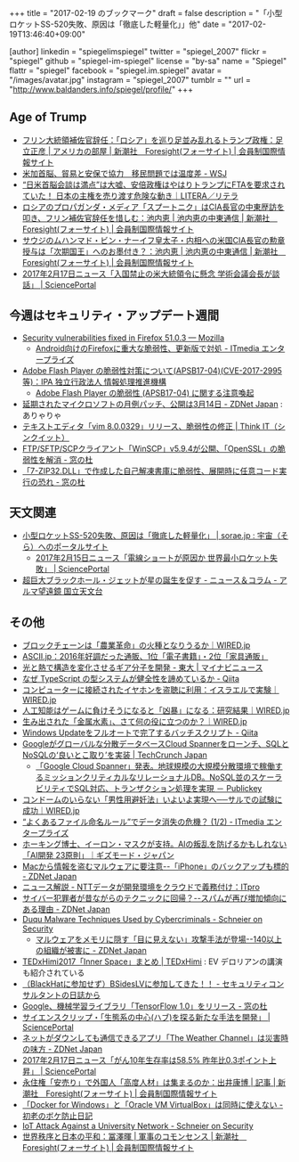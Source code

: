 +++
title = "2017-02-19 のブックマーク"
draft = false
description = "「小型ロケットSS-520失敗、原因は「徹底した軽量化」」他"
date = "2017-02-19T13:46:40+09:00"

[author]
  linkedin = "spiegelimspiegel"
  twitter = "spiegel_2007"
  flickr = "spiegel"
  github = "spiegel-im-spiegel"
  license = "by-sa"
  name = "Spiegel"
  flattr = "spiegel"
  facebook = "spiegel.im.spiegel"
  avatar = "/images/avatar.jpg"
  instagram = "spiegel_2007"
  tumblr = ""
  url = "http://www.baldanders.info/spiegel/profile/"
+++

## Age of Trump

- [フリン大統領補佐官辞任：「ロシア」を巡り足並み乱れるトランプ政権：足立正彦 | アメリカの部屋 | 新潮社　Foresight(フォーサイト) | 会員制国際情報サイト](http://www.fsight.jp/articles/-/42009)
- [米加首脳、貿易と安保で協力　移民問題では温度差 - WSJ](http://jp.wsj.com/articles/SB12058936961426933320104582620180845881046)
- [“日米首脳会談は満点”は大嘘、安倍政権はやはりトランプにFTAを要求されていた！ 日本の主権を売り渡す危険な動き｜LITERA／リテラ](http://lite-ra.com/2017/02/post-2923.html)
- [ロシアのプロパガンダ・メディア「スプートニク」はCIA長官の中東歴訪を叩き、フリン補佐官辞任を惜しむ：池内恵 | 池内恵の中東通信 | 新潮社　Foresight(フォーサイト) | 会員制国際情報サイト](http://www.fsight.jp/articles/-/42023)
- [サウジのムハンマド・ビン・ナーイフ皇太子・内相への米国CIA長官の勲章授与は「次期国王」へのお墨付き？：池内恵 | 池内恵の中東通信 | 新潮社　Foresight(フォーサイト) | 会員制国際情報サイト](http://www.fsight.jp/articles/-/42021)
- [2017年2月17日ニュース「入国禁止の米大統領令に懸念 学術会議会長が談話」 | SciencePortal](http://scienceportal.jst.go.jp/news/newsflash_review/newsflash/2017/02/20170217_02.html)

## 今週はセキュリティ・アップデート週間

- [Security vulnerabilities fixed in Firefox 51.0.3 — Mozilla](https://www.mozilla.org/en-US/security/advisories/mfsa2017-04/)
    - [Android向けのFirefoxに重大な脆弱性、更新版で対処 - ITmedia エンタープライズ](http://www.itmedia.co.jp/enterprise/articles/1702/13/news044.html)
- [Adobe Flash Player の脆弱性対策について(APSB17-04)(CVE-2017-2995等)：IPA 独立行政法人 情報処理推進機構](http://www.ipa.go.jp/security/ciadr/vul/20170215-adobeflashplayer.html)
    - [Adobe Flash Player の脆弱性 (APSB17-04) に関する注意喚起](http://www.jpcert.or.jp/at/2017/at170008.html)
- [延期されたマイクロソフトの月例パッチ、公開は3月14日 - ZDNet Japan](https://japan.zdnet.com/article/35096707/) : ありゃりゃ
- [テキストエディタ「vim 8.0.0329」リリース、脆弱性の修正 | Think IT（シンクイット）](https://thinkit.co.jp/news/bn/11435)
- [FTP/SFTP/SCPクライアント「WinSCP」v5.9.4が公開、「OpenSSL」の脆弱性を解消 - 窓の杜](http://forest.watch.impress.co.jp/docs/news/1044545.html)
- [「7-ZIP32.DLL」で作成した自己解凍書庫に脆弱性、展開時に任意コード実行の恐れ - 窓の杜](http://forest.watch.impress.co.jp/docs/news/1044834.html)

## 天文関連

- [小型ロケットSS-520失敗、原因は「徹底した軽量化」 | sorae.jp : 宇宙（そら）へのポータルサイト](http://sorae.jp/030201/2017_02_14_ss-520.html)
    - [2017年2月15日ニュース「電線ショートが原因か 世界最小ロケット失敗」 | SciencePortal](http://scienceportal.jst.go.jp/news/newsflash_review/newsflash/2017/02/20170215_01.html)
- [超巨大ブラックホール・ジェットが星の誕生を促す - ニュース＆コラム - アルマ望遠鏡 国立天文台](http://alma.mtk.nao.ac.jp/j/news/info/2017/0215post_697.html)

## その他

- [ブロックチェーンは「農業革命」の火種となりうるか｜WIRED.jp](http://wired.jp/2017/02/13/vol27-innolab-blockchain/)
- [ASCII.jp：2016年好調だった通販、1位「電子書籍」・2位「家具通販」](http://ascii.jp/elem/000/001/432/1432713/)
- [光と熱で構造を変化させるギア分子を開発 - 東大 | マイナビニュース](http://news.mynavi.jp/news/2017/02/09/481/)
- [なぜ TypeScript の型システムが健全性を諦めているか - Qiita](http://qiita.com/na-o-ys/items/aa56d678cdf0de2bdd79)
- [コンピューターに接続されたイヤホンを盗聴に利用：イスラエルで実験｜WIRED.jp](http://wired.jp/2017/02/13/great-now-even-headphones/)
- [人工知能はゲームに負けそうになると「凶暴」になる：研究結果｜WIRED.jp](http://wired.jp/2017/02/14/deepmind-ai-social-impact/)
- [生み出された「金属水素」、さて何の役に立つのか？｜WIRED.jp](http://wired.jp/2017/02/14/metallic-hydrogen/)
- [Windows Updateをフルオートで完了するバッチスクリプト - Qiita](http://qiita.com/Marukaziler/items/54bfbf054a372328be3f)
- [Googleがグローバルな分散データベースCloud Spannerをローンチ、SQLとNoSQLの‘良いとこ取り’を実装 | TechCrunch Japan](http://jp.techcrunch.com/2017/02/15/20170214google-launches-cloud-spanner-a-new-globally-distributed-database-service/)
    - [「Google Cloud Spanner」発表。地球規模の大規模分散環境で稼働するミッションクリティカルなリレーショナルDB。NoSQL並のスケーラビリティでSQL対応、トランザクション処理を実現 － Publickey](http://www.publickey1.jp/blog/17/google_cloud_spannerdbnosqlsql.html)
- [コンドームのいらない「男性用避妊法」いよいよ実現へ──サルでの試験に成功｜WIRED.jp](http://wired.jp/2017/02/14/male-contraceptive-vasalgel/)
- [“よくあるファイル命名ルール”でデータ消失の危機？ (1/2) - ITmedia エンタープライズ](http://www.itmedia.co.jp/enterprise/articles/1702/14/news046.html)
- [ホーキング博士、イーロン・マスクが支持。AIの叛乱を防げるかもしれない「AI開発 23原則」｜ギズモード・ジャパン](http://www.gizmodo.jp/2017/02/23-asilomar-ai-principles.html)
- [Macから情報を盗むマルウェアに要注意--「iPhone」のバックアップも標的 - ZDNet Japan](https://japan.zdnet.com/article/35096678/)
- [ニュース解説 - NTTデータが開発環境をクラウドで義務付け：ITpro](http://itpro.nikkeibp.co.jp/atcl/column/14/346926/021500827/?rt=nocnt)
- [サイバー犯罪者が昔ながらのテクニックに回帰？--スパムが再び増加傾向にある理由 - ZDNet Japan](https://japan.zdnet.com/article/35096629/)
- [Duqu Malware Techniques Used by Cybercriminals - Schneier on Security](https://www.schneier.com/blog/archives/2017/02/duqu_malware_te.html)
    - [マルウェアをメモリに隠す「目に見えない」攻撃手法が登場--140以上の組織が被害に - ZDNet Japan](https://japan.zdnet.com/article/35096314/)
- [TEDxHimi2017「Inner Space」まとめ | TEDxHimi](http://www.tedxhimi.com/blog/2017/02/16/659) : EV デロリアンの講演も紹介されている
- [（BlackHatに参加せず）BSidesLVに参加してきた！！ - セキュリティコンサルタントの日誌から](http://www.scientia-security.org/entry/2016/08/18/114737)
- [Google、機械学習ライブラリ「TensorFlow 1.0」をリリース - 窓の杜](http://forest.watch.impress.co.jp/docs/news/1044528.html)
- [サイエンスクリップ・「生態系の中心(ハブ)を探る新たな手法を開発」 | SciencePortal](http://scienceportal.jst.go.jp/clip/20170216_01.html)
- [ネットがダウンしても通信できるアプリ「The Weather Channel」は災害時の味方 - ZDNet Japan](https://japan.zdnet.com/article/35096759/)
- [2017年2月17日ニュース「がん10年生存率は58.5% 昨年比0.3ポイント上昇」 | SciencePortal](http://scienceportal.jst.go.jp/news/newsflash_review/newsflash/2017/02/20170217_01.html)
- [永住権「安売り」で外国人「高度人材」は集まるのか：出井康博 | 記事 | 新潮社　Foresight(フォーサイト) | 会員制国際情報サイト](http://www.fsight.jp/articles/-/42015)
- [「Docker for Windows」と「Oracle VM VirtualBox」は同時に使えない - 初老のボケ防止日記](http://osa030.hatenablog.com/entry/2016/08/05/095825)
- [IoT Attack Against a University Network - Schneier on Security](https://www.schneier.com/blog/archives/2017/02/iot_attack_agai.html)
- [世界秩序と日本の平和：冨澤暉 | 軍事のコモンセンス | 新潮社　Foresight(フォーサイト) | 会員制国際情報サイト](http://www.fsight.jp/articles/-/42019)
